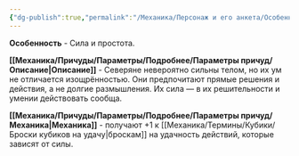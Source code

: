 ```yaml
---
{"dg-publish":true,"permalink":"/Механика/Персонаж и его анкета/Особенности расы/Сила и простота/","noteIcon":"","created":"2025-08-21T13:47:45.490+03:00","updated":"2025-09-03T19:41:13.557+03:00"}
---
```


**Особенность** - Сила и простота.

**[[Механика/Причуды/Параметры/Подробнее/Параметры причуд/Описание\|Описание]]** - Северяне невероятно сильны телом, но их ум не отличается изощрённостью. Они предпочитают прямые решения и действия, а не долгие размышления. Их сила — в их решительности и умении действовать сообща.

**[[Механика/Причуды/Параметры/Подробнее/Параметры причуд/Механика\|Механика]]** - получают +1 к [[Механика/Термины/Кубики/Броски кубиков на удачу\|броскам]] на удачность действий, которые зависят от силы. 
